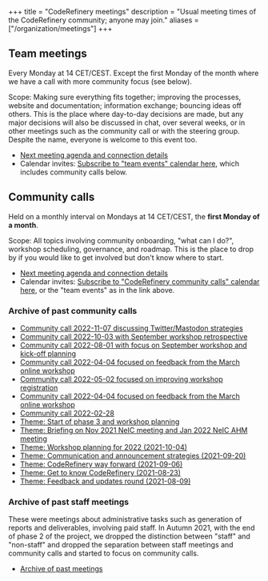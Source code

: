 +++
title = "CodeRefinery meetings"
description = "Usual meeting times of the CodeRefinery community; anyone may join."
aliases = ["/organization/meetings"]
+++


## Team meetings

Every Monday at 14 CET/CEST. Except the first Monday of the month where we have a
call with more community focus (see below).

Scope: Making sure everything fits together; improving the processes, website
and documentation; information exchange; bouncing ideas off others. This is
the place where day-to-day decisions are made, but any major decisions will
also be discussed in chat, over several weeks, or in other meetings
such as the community call or with the steering group. Despite the
name, everyone is welcome to this event too.

- [Next meeting agenda and connection details](https://hackmd.io/@coderefinery/team-meeting)
- Calendar invites: [Subscribe to "team events" calendar here](https://coderefinery.github.io/calendar/), which includes community calls below.


## Community calls

Held on a monthly interval on Mondays at 14 CET/CEST,
the **first Monday of a month**.

Scope: All topics involving community onboarding, "what can I do?",
workshop scheduling, governance, and roadmap.  This is the place to
drop by if you would like to get involved but don't know where to start.

- [Next meeting agenda and connection details](https://hackmd.io/@coderefinery/community-call)
- Calendar invites: [Subscribe to "CodeRefinery community calls"
  calendar here](https://coderefinery.github.io/calendar/), or the
  "team events" as in the link above.


### Archive of past community calls

- [Community call 2022-11-07 discussing Twitter/Mastodon strategies](https://github.com/coderefinery/coderefinery.org/blob/fb9c2ae/content/organization/meeting-minutes.md)
- [Community call 2022-10-03 with September workshop retrospective](https://github.com/coderefinery/coderefinery.org/blob/9c4ec1c/content/organization/meeting-minutes.md)
- [Community call 2022-08-01 with focus on September workshop and kick-off planning](https://github.com/coderefinery/coderefinery.org/blob/0ae6031/content/organization/meeting-minutes.md)
- [Community call 2022-04-04 focused on feedback from the March online workshop](https://github.com/coderefinery/coderefinery.org/blob/7fb0bd9/content/organization/meeting-minutes.md)
- [Community call 2022-05-02 focused on improving workshop registration](https://github.com/coderefinery/coderefinery.org/blob/43c05e9/content/organization/meeting-minutes.md)
- [Community call 2022-04-04 focused on feedback from the March online workshop](https://github.com/coderefinery/coderefinery.org/blob/7fb0bd9/content/organization/meeting-minutes.md)
- [Community call 2022-02-28](https://github.com/coderefinery/coderefinery.org/blob/8c4f176/content/organization/meeting-minutes.md)
- [Theme: Start of phase 3 and workshop planning](https://github.com/coderefinery/coderefinery.org/blob/debdba1/content/organization/meeting-minutes.md)
- [Theme: Briefing on Nov 2021 NeIC meeting and Jan 2022 NeIC AHM meeting](https://github.com/coderefinery/coderefinery.org/blob/38f1273/content/about/community-call.md)
- [Theme: Workshop planning for 2022 (2021-10-04)](https://github.com/coderefinery/coderefinery.org/blob/6f0afb3/content/about/community-call.md)
- [Theme: Communication and announcement strategies (2021-09-20)](https://github.com/coderefinery/coderefinery.org/blob/34cc747/content/about/community-call.md)
- [Theme: CodeRefinery way forward (2021-09-06)](https://github.com/coderefinery/coderefinery.org/blob/afb8b4f/content/about/community-call.md)
- [Theme: Get to know CodeRefinery (2021-08-23)](https://github.com/coderefinery/coderefinery.org/blob/a47cb40/content/about/community-call.md)
- [Theme: Feedback and updates round (2021-08-09)](https://github.com/coderefinery/coderefinery.org/blob/7b65d3a/content/about/community-call.md)


### Archive of past staff meetings

These were meetings about administrative tasks such as generation of reports
and deliverables, involving paid staff.  In Autumn 2021, with the end of phase
2 of the project, we dropped the distinction between "staff" and "non-staff"
and dropped the separation between staff meetings and community calls and
started to focus on community calls.

- [Archive of past meetings](https://github.com/coderefinery/coderefinery.org/commits/main/content/about/staff-meetings.md)
